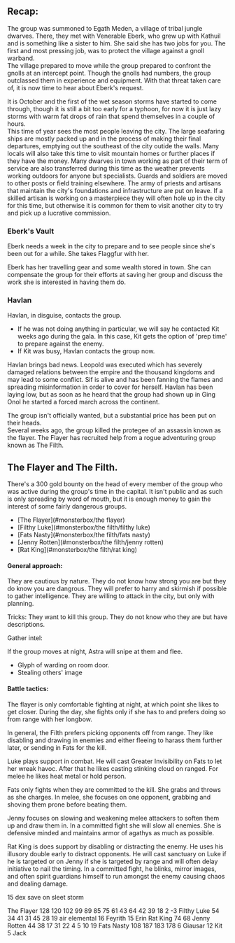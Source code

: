 
## Recap: 
The group was summoned to Egath Meden, a village of tribal jungle dwarves. There, they met 
with Venerable Eberk, who grew up with Kathuil and is something like a sister to him. She said 
she has two jobs for you. The first and most pressing job, was to protect the village against 
a gnoll warband.  
The village prepared to move while the group prepared to confront the gnolls at an intercept 
point. Though the gnolls had numbers, the group outclassed them in experience and equipment. With 
that threat taken care of, it is now time to hear about Eberk's request.

It is October and the first of the wet season storms have started to come through, though it is 
still a bit too early for a typhoon, for now it is just lazy storms with warm fat drops of rain 
that spend themselves in a couple of hours.  
This time of year sees the most people leaving the city. The large seafaring ships are mostly 
packed up and in the process of making their final departures, emptying out the southeast of 
the city outide the walls. Many locals will also take this time to visit mountain homes or 
further places if they have the money. 
Many dwarves in town working as part of their term of service are also transferred during this time 
as the weather prevents working outdoors for anyone but specialists. Guards and soldiers are moved 
to other posts or field training elsewhere. The army of priests and artisans that maintain the city's 
foundations and infrastructure are put on leave. If a skilled artisan is working on a masterpiece they 
will often hole up in the city for this time, but otherwise it is common for them to visit another 
city to try and pick up a lucrative commission. 


### Eberk's Vault
Eberk needs a week in the city to prepare and to see people since she's been out for a while. She 
takes Flaggfur with her. 

Eberk has her travelling gear and some wealth stored in town. She can compensate the group for 
their efforts at saving her group and discuss the work she is interested in having them do. 

### Havlan  
Havlan, in disguise, contacts the group. 
* If he was not doing anything in particular, we will say he contacted Kit weeks ago during the gala. 
In this case, Kit gets the option of 'prep time' to prepare against the enemy. 
* If Kit was busy, Havlan contacts the group now. 

Havlan brings bad news. Leopold was executed which has severely damaged relations between the empire 
and the thousand kingdoms and may lead to some conflict. Sif is alive and has been fanning the flames 
and spreading misinformation in order to cover for herself. Havlan has been laying low, but as soon 
as he heard that the group had shown up in Ging Onol he started a forced march across the continent.  


The group isn't officially wanted, but 
a substantial price has been put on their heads.  
Several weeks ago, the group killed the protegee of an assassin known as the flayer. The Flayer has 
recruited help from a rogue adventuring group known as The Filth. 


## The Flayer and The Filth.  
There's a 300 gold bounty on the head of every member of the group who was active during the 
group's time in the capital. It isn't public and as such is only spreading by word of mouth, but 
it is enough money to gain the interest of some fairly dangerous groups.  


* [The Flayer](#monsterbox/the flayer)
* [Filthy Luke](#monsterbox/the filth/filthy luke)
* [Fats Nasty](#monsterbox/the filth/fats nasty)
* [Jenny Rotten](#monsterbox/the filth/jenny rotten)
* [Rat King](#monsterbox/the filth/rat king)

#### General approach: 
They are cautious by nature. They do not know how strong you are but they do know you are dangrous. They 
will prefer to harry and skirmish if possible to gather intelligence. 
They are willing to attack in the city, but only with planning. 

Tricks:
They want to kill this group. They do not know who they are but have descriptions. 

Gather intel: 

If the group moves at night, Astra will snipe at them and flee. 


* Glyph of warding on room door.
* Stealing others' image 


#### Battle tactics: 
The flayer is only comfortable fighting at night, at which point she likes to get closer. During the day, 
she fights only if she has to and prefers doing so from range with her longbow. 

In general, the Filth prefers picking opponents off from range. They like disabling and drawing in enemies and 
either fleeing to harass them further later, or sending in Fats for the kill. 

Luke plays support in combat. He will cast Greater Invisibility on Fats to let her wreak havoc. After that 
he likes casting stinking cloud on ranged. For melee he likes heat metal or hold person.

Fats only fights when they are committed to the kill. She grabs and throws as she charges. In melee, she 
focuses on one opponent, grabbing and shoving them prone before beating them. 

Jenny focuses on slowing and weakening melee attackers to soften them up and draw them in. In a committed fight 
she will slow all enemies. She is defensive minded and maintains armor of agathys as much as possible. 

Rat King is does support by disabling or distracting the enemy. He uses his illusory double early to distract 
opponents. He will cast sanctuary on Luke if he is targeted or on Jenny if she is targeted by range and will 
often delay initiative to nail the timing. 
In a committed fight, he blinks, mirror images, and often spirit guardians himself to run amongst the enemy 
causing chaos and dealing damage. 


15 dex save on sleet storm 

The Flayer      128 120 102 99 89 85 75 61 43 64 42 39 18 2 -3
Filthy Luke     54 34 41 31 45 28 19
air elemental 
16 Feyrith
15 Erin
Rat King        74 68
Jenny Rotten    44 38 17 31 22 4 5 10 19
Fats Nasty      108 187 183 178
6  Giausar
12 Kit
5  Jack  


